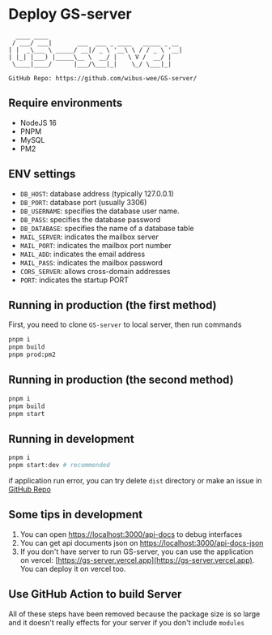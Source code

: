 # Deploy GS-server

```
  ____ ____                                     
 / ___/ ___|       ___  ___ _ ____   _____ _ __ 
| |  _\___ \ _____/ __|/ _ \ '__\ \ / / _ \ '__|
| |_| |___) |_____\__ \  __/ |   \ V /  __/ |   
 \____|____/      |___/\___|_|    \_/ \___|_| 
 
GitHub Repo: https://github.com/wibus-wee/GS-server/
```

## Require environments

- NodeJS 16
- PNPM
- MySQL
- PM2

## ENV settings

- `DB_HOST`: database address (typically <thin>127.0.0.1</thin>)
- `DB_PORT`: database port (usually <thin>3306</thin>)
- `DB_USERNAME`: specifies the database user name.
- `DB_PASS`: specifies the database password
- `DB_DATABASE`: specifies the name of a database table
- `MAIL_SERVER`: indicates the mailbox server
- `MAIL_PORT`: indicates the mailbox port number
- `MAIL_ADD`: indicates the email address
- `MAIL_PASS`: indicates the mailbox password
- `CORS_SERVER`: allows cross-domain addresses
- `PORT`: indicates the startup PORT

## Running in production (the first method)

First, you need to clone `GS-server` to local server, then run commands

```bash
pnpm i
pnpm build
pnpm prod:pm2
```

## Running in production (the second method)

```bash
pnpm i
pnpm build
pnpm start
```

## Running in development

```bash
pnpm i
pnpm start:dev # recommended
```

if application run error, you can try delete `dist` directory or make an issue in [GitHub Repo](https://github.com/GS-server/issues)

## Some tips in development

1. You can open [https://localhost:3000/api-docs](https://localhost:3000/api-docs) to debug interfaces
1. You can get api documents json on [https://localhost:3000/api-docs-json](https://localhost:3000/api-docs-json)
2. If you don't have server to run GS-server, you can use the application on vercel: [https://gs-server.vercel.app](https://gs-server.vercel.app). You can deploy it on vercel too.

## Use GitHub Action to build Server

All of these steps have been removed because the package size is so large and it doesn't really effects for your server if you don't include `modules`

